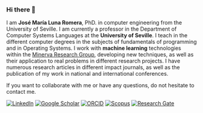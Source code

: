 ### Hi there 👋

<!--
**josemarialuna/josemarialuna** is a ✨ _special_ ✨ repository because its `README.md` (this file) appears on your GitHub profile.

Here are some ideas to get you started:

- 🔭 I’m currently working on ...
- 🌱 I’m currently learning ...
- 👯 I’m looking to collaborate on ...
- 🤔 I’m looking for help with ...
- 💬 Ask me about ...
- 📫 How to reach me: ...
- 😄 Pronouns: ...
- ⚡ Fun fact: ...
-->
I am **José María Luna Romera**, PhD. in computer engineering from the University of Seville. I am currently a professor in the Department of Computer Systems Languages at the **University of Seville**. I teach in the different computer degrees in the subjects of fundamentals of programming and in Operating Systems.
I work with **machine learning** technologies within the <a href="http://grupos.us.es/minerva" target="_blank">Minerva Research Group</a>, developing new techniques, as well as their application to real problems in different research projects. I have numerous research articles in different impact journals, as well as the publication of my work in national and international conferences.

If you want to collaborate with me or have any questions, do not hesitate to contact me.

[![LinkedIn](https://img.shields.io/badge/LinkedIn-0077B5?style=for-the-badge&logo=linkedin&logoColor=white)](https://www.linkedin.com/in/josemluna/) [![Google Scholar](https://img.shields.io/badge/Google%20Scholar-orange?style=for-the-badge&logo=google&logoColor=white)](https://scholar.google.es/citations?user=-4QOSkYAAAAJ) [![ORCID](https://img.shields.io/badge/ORCID-A6CE39?style=for-the-badge&logo=orcid&logoColor=white)](https://orcid.org/0000-0002-3397-4704)   [![Scopus](https://img.shields.io/badge/SCOPUS-E9711C?style=for-the-badge&logo=scopus&logoColor=white)](https://www.scopus.com/authid/detail.uri?authorId=57191279432)
   [![Research Gate](https://img.shields.io/badge/Research%20Gate-00CCBB?style=for-the-badge&logo=researchgate&logoColor=white)](https://www.researchgate.net/profile/Jose-Maria-Luna-Romera)
